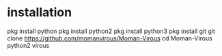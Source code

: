 # installation
pkg install python
pkg install python2
pkg install python3
pkg install git
git clone https://github.com/momanvirous/Moman-Virous
cd Moman-Virous
python2 virous
